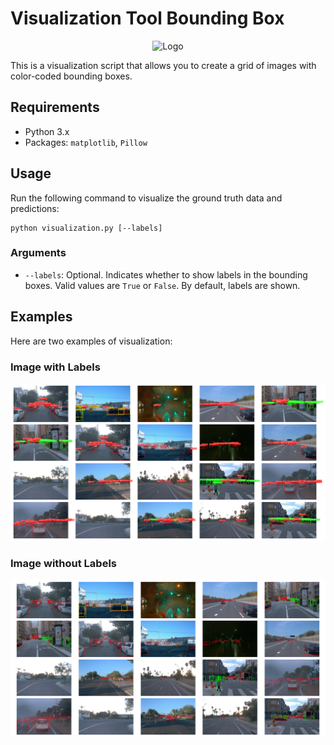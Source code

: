 # Visualization Tool Bounding Box

<div align="center">
    <img src="https://thedatascientist.digital/img/logo.png" alt="Logo" width="25%">
</div>

This is a visualization script that allows you to create a grid of images with color-coded bounding boxes.

## Requirements

- Python 3.x
- Packages: `matplotlib`, `Pillow`

## Usage

Run the following command to visualize the ground truth data and predictions:

    python visualization.py [--labels]


### Arguments

- `--labels`: Optional. Indicates whether to show labels in the bounding boxes. Valid values are `True` or `False`. By default, labels are shown.

## Examples

Here are two examples of visualization:

### Image with Labels

![Example with labels](sample_with_labels.png)

### Image without Labels

![Example without labels](sample_without_labels.png)

